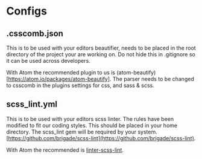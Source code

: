 # Configs

## .csscomb.json

This is to be used with your editors beautifier, needs to be placed in the root directory of the project your are working on. Do not hide this in .gitignore so it can be used across developers.

With Atom the recommended plugin to us is (atom-beautify)[https://atom.io/packages/atom-beautify]. The parser needs to be changed to csscomb in the plugins settings for css, and sass & scss.

## scss_lint.yml

This is to be used with your editors scss linter. The rules have been modified to fit our coding styles. This should be placed in your home directory. The scss_lint gem will be required by your system. [https://github.com/brigade/scss-lint](https://github.com/brigade/scss-lint).

With Atom the recommended is [linter-scss-lint](https://atom.io/packages/linter-scss-lint).

